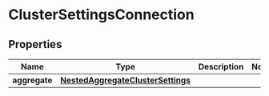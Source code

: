 

# ClusterSettingsConnection


## Properties

Name | Type | Description | Notes
------------ | ------------- | ------------- | -------------
**aggregate** | [**NestedAggregateClusterSettings**](NestedAggregateClusterSettings.md) |  | 



